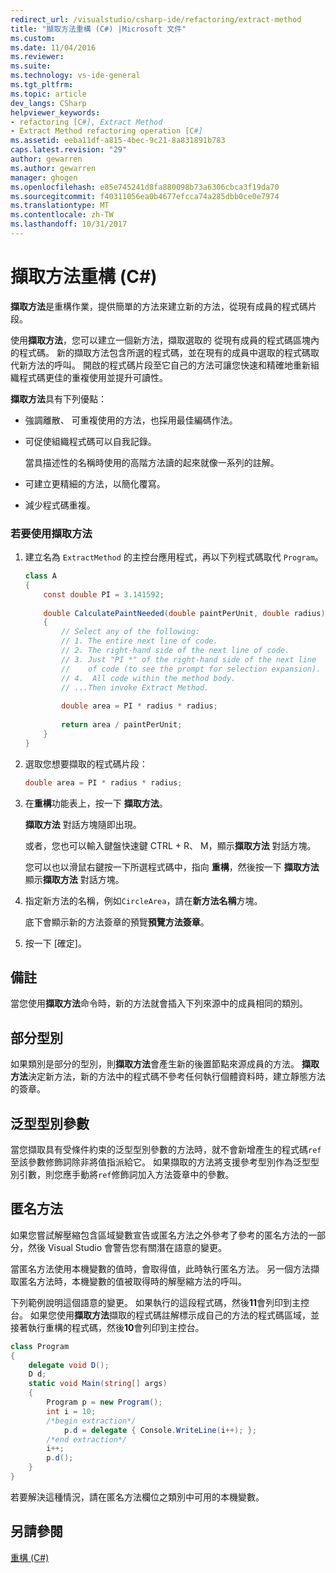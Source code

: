```yaml
---
redirect_url: /visualstudio/csharp-ide/refactoring/extract-method
title: "擷取方法重構 (C#) |Microsoft 文件"
ms.custom: 
ms.date: 11/04/2016
ms.reviewer: 
ms.suite: 
ms.technology: vs-ide-general
ms.tgt_pltfrm: 
ms.topic: article
dev_langs: CSharp
helpviewer_keywords:
- refactoring [C#], Extract Method
- Extract Method refactoring operation [C#]
ms.assetid: eeba11df-a815-4bec-9c21-8a831891b783
caps.latest.revision: "29"
author: gewarren
ms.author: gewarren
manager: ghogen
ms.openlocfilehash: e85e745241d8fa880098b73a6306cbca3f19da70
ms.sourcegitcommit: f40311056ea0b4677efcca74a285dbb0ce0e7974
ms.translationtype: MT
ms.contentlocale: zh-TW
ms.lasthandoff: 10/31/2017
---
```

# <a name="extract-method-refactoring-c"></a>擷取方法重構 (C#)
**擷取方法**是重構作業，提供簡單的方法來建立新的方法，從現有成員的程式碼片段。  
  
 使用**擷取方法**，您可以建立一個新方法，擷取選取的 從現有成員的程式碼區塊內的程式碼。 新的擷取方法包含所選的程式碼，並在現有的成員中選取的程式碼取代新方法的呼叫。 開啟的程式碼片段至它自己的方法可讓您快速和精確地重新組織程式碼更佳的重複使用並提升可讀性。  
  
 **擷取方法**具有下列優點：  
  
-   強調離散、 可重複使用的方法，也採用最佳編碼作法。  
  
-   可促使組織程式碼可以自我記錄。  
  
     當具描述性的名稱時使用的高階方法讀的起來就像一系列的註解。  
  
-   可建立更精細的方法，以簡化覆寫。  
  
-   減少程式碼重複。  
  
### <a name="to-use-extract-method"></a>若要使用擷取方法  
  
1.  建立名為 `ExtractMethod` 的主控台應用程式，再以下列程式碼取代 `Program`。  
  
    ```csharp  
    class A  
    {  
        const double PI = 3.141592;  
  
        double CalculatePaintNeeded(double paintPerUnit, double radius)  
        {  
            // Select any of the following:  
            // 1. The entire next line of code.  
            // 2. The right-hand side of the next line of code.  
            // 3. Just "PI *" of the right-hand side of the next line  
            //    of code (to see the prompt for selection expansion).  
            // 4.  All code within the method body.  
            // ...Then invoke Extract Method.  
  
            double area = PI * radius * radius;  
  
            return area / paintPerUnit;  
        }  
    }  
    ```  
  
2.  選取您想要擷取的程式碼片段：  
  
    ```csharp  
    double area = PI * radius * radius;  
    ```  
  
3.  在**重構**功能表上，按一下 **擷取方法**。  
  
     **擷取方法** 對話方塊隨即出現。  
  
     或者，您也可以輸入鍵盤快速鍵 CTRL + R、 M，顯示**擷取方法** 對話方塊。  
  
     您可以也以滑鼠右鍵按一下所選程式碼中，指向 **重構**，然後按一下 **擷取方法**顯示**擷取方法** 對話方塊。  
  
4.  指定新方法的名稱，例如`CircleArea`，請在**新方法名稱**方塊。  
  
     底下會顯示新的方法簽章的預覽**預覽方法簽章**。  
  
5.  按一下 [確定]。  
  
## <a name="remarks"></a>備註  
 當您使用**擷取方法**命令時，新的方法就會插入下列來源中的成員相同的類別。  
  
## <a name="partial-types"></a>部分型別  
 如果類別是部分的型別，則**擷取方法**會產生新的後置節點來源成員的方法。 **擷取方法**決定新方法，新的方法中的程式碼不參考任何執行個體資料時，建立靜態方法的簽章。  
  
## <a name="generic-type-parameters"></a>泛型型別參數  
 當您擷取具有受條件約束的泛型型別參數的方法時，就不會新增產生的程式碼`ref`至該參數修飾詞除非將值指派給它。 如果擷取的方法將支援參考型別作為泛型型別引數，則您應手動將`ref`修飾詞加入方法簽章中的參數。  
  
## <a name="anonymous-methods"></a>匿名方法  
 如果您嘗試解壓縮包含區域變數宣告或匿名方法之外參考了參考的匿名方法的一部分，然後 Visual Studio 會警告您有關潛在語意的變更。  
  
 當匿名方法使用本機變數的值時，會取得值，此時執行匿名方法。 另一個方法擷取匿名方法時，本機變數的值被取得時的解壓縮方法的呼叫。  
  
 下列範例說明這個語意的變更。 如果執行的這段程式碼，然後**11**會列印到主控台。 如果您使用**擷取方法**擷取的程式碼註解標示成自己的方法的程式碼區域，並接著執行重構的程式碼，然後**10**會列印到主控台。  
  
```csharp  
class Program  
{  
    delegate void D();  
    D d;  
    static void Main(string[] args)  
    {  
        Program p = new Program();  
        int i = 10;  
        /*begin extraction*/  
            p.d = delegate { Console.WriteLine(i++); };  
        /*end extraction*/  
        i++;  
        p.d();  
    }  
}  
```  
  
 若要解決這種情況，請在匿名方法欄位之類別中可用的本機變數。  
  
## <a name="see-also"></a>另請參閱  
 [重構 (C#)](refactoring-csharp.md)